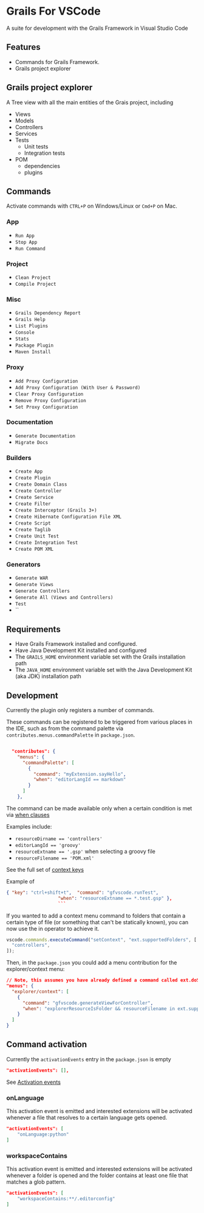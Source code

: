 # Grails For VSCode

A suite for development with the Grails Framework in Visual Studio Code

## Features

- Commands for Grails Framework.
- Grails project explorer

## Grails project explorer

A Tree view with all the main entities of the Grais project, including

- Views
- Models
- Controllers
- Services
- Tests
  - Unit tests
  - Integration tests
- POM
  - dependencies
  - plugins

## Commands

Activate commands with `CTRL+P` on Windows/Linux or `Cmd+P` on Mac.

### App

- `Run App`
- `Stop App`
- `Run Command`

### Project

- `Clean Project`
- `Compile Project`

### Misc

- `Grails Dependency Report`
- `Grails Help`
- `List Plugins`
- `Console`
- `Stats`
- `Package Plugin`
- `Maven Install`

### Proxy

- `Add Proxy Configuration`
- `Add Proxy Configuration (With User & Password)`
- `Clear Proxy Configuration`
- `Remove Proxy Configuration`
- `Set Proxy Configuration`

### Documentation

- `Generate Documentation`
- `Migrate Docs`

### Builders

- `Create App`
- `Create Plugin`
- `Create Domain Class`
- `Create Controller`
- `Create Service`
- `Create Filter`
- `Create Interceptor (Grails 3+)`
- `Create Hibernate Configuration File XML`
- `Create Script`
- `Create Taglib`
- `Create Unit Test`
- `Create Integration Test`
- `Create POM XML`

### Generators

- `Generate WAR`
- `Generate Views`
- `Generate Controllers`
- `Generate All (Views and Controllers)`
- `Test`
- ``

## Requirements

- Have Grails Framework installed and configured.
- Have Java Development Kit installed and configured
- The `GRAILS_HOME` environment variable set with the Grails installation path
- The `JAVA_HOME` environment variable set with the Java Development Kit (aka JDK) installation path

## Development

Currently the plugin only registers a number of commands.

These commands can be registered to be triggered from various places in the IDE, such as from the command palette via `contributes.menus.commandPalette` in `package.json`.

```json

  "contributes": {
    "menus": {
      "commandPalette": [
        {
          "command": "myExtension.sayHello",
          "when": "editorLangId == markdown"
        }
      ]
    },
```

The command can be made available only when a certain condition is met via [when clauses](https://code.visualstudio.com/api/references/when-clause-contexts)

Examples include:

- `resourceDirname == 'controllers'`
- `editorLangId == 'groovy'`
- `resourceExtname == '.gsp'` when selecting a groovy file
- `resourceFilename == 'POM.xml'`

See the full set of [context keys](https://code.visualstudio.com/api/references/when-clause-contexts#available-context-keys)

Example of

````json
{ "key": "ctrl+shift+t",  "command": "gfvscode.runTest",
                   "when": "resourceExtname == *.test.gsp" },
                   ```
````

If you wanted to add a context menu command to folders that contain a certain type of file (or something that can't be statically known), you can now use the in operator to achieve it.

```js
vscode.commands.executeCommand("setContext", "ext.supportedFolders", [
  "controllers",
]);
```

Then, in the `package.json` you could add a menu contribution for the explorer/context menu:

```json
// Note, this assumes you have already defined a command called ext.doSpecial
"menus": {
  "explorer/context": [
    {
      "command": "gfvscode.generateViewForController",
      "when": "explorerResourceIsFolder && resourceFilename in ext.supportedFolders"
    }
  ]
}
```

## Command activation

Currently the `activationEvents` entry in the `package.json` is empty

```json
"activationEvents": [],
```

See [Activation events](https://code.visualstudio.com/api/references/activation-events)

### onLanguage

This activation event is emitted and interested extensions will be activated whenever a file that resolves to a certain language gets opened.

```json
"activationEvents": [
    "onLanguage:python"
]
```

### workspaceContains

This activation event is emitted and interested extensions will be activated whenever a folder is opened and the folder contains at least one file that matches a glob pattern.

```json
"activationEvents": [
    "workspaceContains:**/.editorconfig"
]

```
